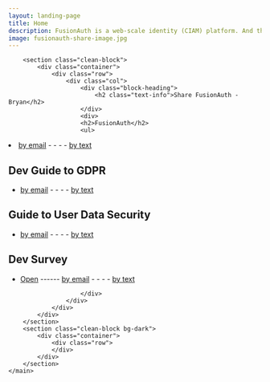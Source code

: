 ```yaml
---
layout: landing-page
title: Home
description: FusionAuth is a web-scale identity (CIAM) platform. And the best part is that it's completely free.
image: fusionauth-share-image.jpg
---
```

<main class="page landing-page">

        <section class="clean-block">
            <div class="container">
                <div class="row">
                    <div class="col">
                        <div class="block-heading">
                            <h2 class="text-info">Share FusionAuth - Bryan</h2>
                        </div>
                        <div>
                        <h2>FusionAuth</h2>
                        <ul>
<li><a href="mailto:?subject=About%20FusionAuth&amp;body=FusionAuth%20-%20Free%20for%20Unlimited%20Users%20-%20https://fusionauth.io">by email</a> - - - - <a href="sms:&amp;body=From%20Bryan%20Giese%20-%20FusionAuth%20-%20Free%20for%20Unlimited%20Users%20-%20https://fusionauth.io">by text</a></li>
</ul>
<h2>Dev Guide to GDPR</h2>
<ul>
<li><a href="mailto:?subject=FusionAuth:%20Devs%20Guide%20to%20the%20GDPR&amp;body=Devs%20Guide%20to%20the%20GDPR-%20https://fusionauth.io/blog/2019/01/29/white-paper-developers-guide-gdpr">by email</a> - - - - <a href="sms:&amp;body=From%20Bryan%20Giese%20-%20Devs%20Guide%20to%20the%20GDPR-%20https://fusionauth.io/blog/2019/01/29/white-paper-developers-guide-gdpr">by text</a></li>
</ul>
<h2>Guide to User Data Security</h2>
<ul>
<li><a href="mailto:?subject=FusionAuth:%20Guide%20to%20User%20Data%20Security&amp;body=Guide%20to%20User%20Data%20Security-%20https://fusionauth.io/resources/guide-to-user-data-security">by email</a> - - - - <a href="sms:&amp;body=From%20Bryan%20Giese%20-%20Guide%20to%20User%20Data%20Security-%20https://fusionauth.io/resources/guide-to-user-data-security">by text</a></li>
</ul>
  <h2>Dev Survey</h2>
<ul>
<li><a href="https://goo.gl/forms/orEcqgsqmoZndK8E2" target="_blank">Open</a> ------ <a href="mailto:?subject=FusionAuth:%20Easy%20Dev%20Survey&amp;body=FusionAuth.io%20Easy%20Dev%20Survey-%20https://goo.gl/forms/orEcqgsqmoZndK8E2">by email</a> - - - - <a href="sms:&amp;body=From%20Bryan%20Giese%20-%20FusionAuth.io%20Easy%20Dev%20Survey-%20https://goo.gl/forms/orEcqgsqmoZndK8E2">by text</a></li>
</ul>

                        </div>
                    </div>
                </div>
            </div>
        </section>
        <section class="clean-block bg-dark">
            <div class="container">
                <div class="row">
                </div>
            </div>
        </section>
    </main>
